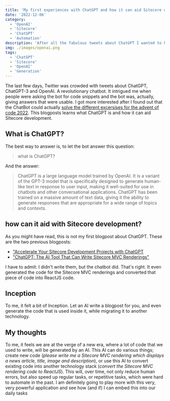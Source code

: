 ```yaml
---
title: 'My first experiences with ChatGPT and how it can aid Sitecore development'
date: '2022-12-06'
category:
  - 'OpenAI'
  - 'Sitecore'
  - 'ChatGPT'
  - 'Automation'
description: 'After all the fabulous tweets about ChatGPT I wanted to know how this worked and could aid Sitecore development'
img: ./images/openai.png
tags:
  - 'ChatGPT'
  - 'Sitecore'
  - 'OpenAI'
  - 'Generation'
---
```


The last few days, Twitter was crowded with tweets about ChatGPT, ChatGPT-3 and OpenAI. A revolutionary chatbot. It intrigued me when people were asking the bot for code snippets and the bot was, actually, giving answers that were usable. I got more interested after I found out that the ChatBot could actually [solve the different excersises for the advent of code 2022](https://note89.github.io/the-advent-of-code-ai-edition/). This blogposts learns what ChatGPT is and how it can aid SItecore development.

## What is ChatGPT?

The best way to answer is, to let the bot answer this question:

> what is ChatGPT?

And the answer:

> ChatGPT is a large language model trained by OpenAI. It is a variant of the GPT-3 model that is specifically designed to generate human-like text in response to user input, making it well-suited for use in chatbots and other conversational applications. ChatGPT has been trained on a massive amount of text data, giving it the ability to generate responses that are appropriate for a wide range of topics and contexts.

## how can it aid with Sitecore development?

As you might have read, this is not my first blogpost about ChatGPT. These are the two previous blogposts:

- ["Accelerate Your Sitecore Development Projects with ChatGPT](../accelerate-your-sitecore-development-projects-with-chatgpt)
- ["ChatGPT: The AI Tool That Can Write Sitecore MVC Renderings"](../chatgpt-the-ai-tool-that-can-write-sitecore-renderings/)

I have to admit: I didn't write them, but the chatbot did. That's right. It even generated the code for the Sitecore MVC renderings and converted that piece of code into ReactJS code.

## Inception

To me, it felt a bit of Inception. Let an AI write a blogpost for you, and even generate the code that is used inside it, while migrating it to another technology.

## My thoughts

To me, it feels we are at the verge of a new era, where a lot of code that we used to write, will be generated by an AI. This AI can do various things; create new code (_please write me a Sitecore MVC rendering which displays a news article, title, image and description_), or use this AI to convert existing code into another technology stack (_convert the Sitecore MVC rendering code to ReactJS_). This will, over time, not only reduce human errors, but also speed up regular tasks, or repetitive tasks, which were hard to automate in the past. I am definitely going to play more with this very, very powerful application and see how (and if) I can embed this into our daily tasks
